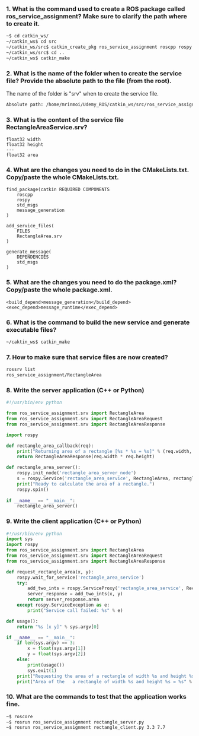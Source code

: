 ### 1. What is the command used to create a ROS package called ros_service_assignment? Make sure to clarify the path where to create it. 
```bash
~$ cd catkin_ws/
~/catkin_ws$ cd src
~/catkin_ws/src$ catkin_create_pkg ros_service_assignment roscpp rospy std_msgs
~/catkin_ws/src$ cd ..
~/catkin_ws$ catkin_make
``` 
### 2. What is the name of the folder when to create the service file? Provide the absolute path to the file (from the root). 
The name of the folder is "srv" when to create the service file.
```bash
Absolute path: /home/mrinmoi/Udemy_ROS/catkin_ws/src/ros_service_assignment/srv
``` 
### 3. What is the content of the service file RectangleAreaService.srv?
```
float32 width
float32 height
---
float32 area
``` 
### 4. What are the changes you need to do in the CMakeLists.txt. Copy/paste the whole CMakeLists.txt. 
```
find_package(catkin REQUIRED COMPONENTS
    roscpp
    rospy
    std_msgs
    message_generation
)

add_service_files(
    FILES
    RectangleArea.srv
)

generate_message(
    DEPENDENCIES
    std_msgs
)
``` 
### 5. What are the changes you need to do the package.xml? Copy/paste the whole package.xml.
```
<build_depend>message_generation</build_depend>
<exec_depend>message_runtime</exec_depend>
``` 
### 6. What is the command to build the new service and generate executable files?
```bash
~/caktin_ws$ catkin_make
``` 
### 7. How to make sure that service files are now created? 
```bash
rossrv list 
ros_service_assignment/RectangleArea 
``` 
### 8. Write the server application (C++ or Python)
```python
#!/usr/bin/env python

from ros_service_assignment.srv import RectangleArea
from ros_service_assignment.srv import RectangleAreaRequest
from ros_service_assignment.srv import RectangleAreaResponse

import rospy

def rectangle_area_callback(req):
    print("Returning area of a rectangle [%s * %s = %s]" % (req.width, req.height, req.width * req.height))
    return RectangleAreaResponse(req.width * req.height)

def rectangle_area_server():
    rospy.init_node('rectangle_area_server_node')
    s = rospy.Service('rectangle_area_service', RectangleArea, rectangle_area_callback)
    print("Ready to calculate the area of a rectangle.")
    rospy.spin()
    
if __name__ == "__main__":
    rectangle_area_server()
``` 
### 9. Write the client application (C++ or Python)
```python
#!/usr/bin/env python
import sys
import rospy
from ros_service_assignment.srv import RectangleArea
from ros_service_assignment.srv import RectangleAreaRequest
from ros_service_assignment.srv import RectangleAreaResponse

def request_rectangle_area(x, y):
    rospy.wait_for_service('rectangle_area_service')
    try:
        add_two_ints = rospy.ServiceProxy('rectangle_area_service', RectangleArea)
        server_response = add_two_ints(x, y)
        return server_response.area
    except rospy.ServiceException as e:
        print("Service call failed: %s" % e)

def usage():
    return "%s [x y]" % sys.argv[0]

if __name__ == "__main__":
    if len(sys.argv) == 3:
        x = float(sys.argv[1])
        y = float(sys.argv[2])
    else:
        print(usage())
        sys.exit(1)
    print("Requesting the area of a rectangle of width %s and height %s" % (x, y))
    print("Area of the   a rectangle of width %s and height %s = %s" % (x, y, request_rectangle_area(x, y)))
``` 
### 10. What are the commands to test that the application works fine. 
```bash
~$ roscore
~$ rosrun ros_service_assignment rectangle_server.py
~$ rosrun ros_service_assignment rectangle_client.py 3.3 7.7
``` 
